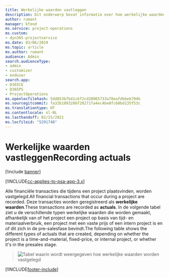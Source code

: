 ```yaml
---
title: Werkelijke waarden vastleggen
description: Dit onderwerp bevat informatie over hoe werkelijke waarden worden vastgelegd.
author: rumant
manager: kfend
ms.service: project-operations
ms.custom:
- dyn365-projectservice
ms.date: 03/06/2019
ms.topic: article
ms.author: rumant
audience: Admin
search.audienceType:
- admin
- customizer
- enduser
search.app:
- D365CE
- D365PS
- ProjectOperations
ms.openlocfilehash: 5dd853bfb41c6f2cd20965733a78eafdbbeb794b
ms.sourcegitcommit: fa32b1893286f20271fa4ec4be8fc68bd135f53c
ms.translationtype: HT
ms.contentlocale: nl-NL
ms.lasthandoff: 02/15/2021
ms.locfileid: "5291748"
---
```

# <a name="recording-actuals"></a><span data-ttu-id="a9618-103">Werkelijke waarden vastleggen</span><span class="sxs-lookup"><span data-stu-id="a9618-103">Recording actuals</span></span> 

[!include [banner](../includes/psa-now-project-operations.md)]

[!INCLUDE[cc-applies-to-psa-app-3.x](../includes/cc-applies-to-psa-app-3x.md)]

<span data-ttu-id="a9618-104">Alle financiële transacties die tijdens een project plaatsvinden, worden vastgelegd.</span><span class="sxs-lookup"><span data-stu-id="a9618-104">All financial transactions that occur during a project are recorded.</span></span> <span data-ttu-id="a9618-105">Deze transacties worden geregistreerd als **werkelijke waarden**.</span><span class="sxs-lookup"><span data-stu-id="a9618-105">These transactions are recorded as **actuals**.</span></span> <span data-ttu-id="a9618-106">In de volgende tabel ziet u de verschillende typen werkelijke waarden die worden gemaakt, afhankelijk van of het project een project op basis van tijd- en materiaalverbruik, een project met een vaste prijs of een intern project is en of dit zich in de pre-salesfase bevindt.</span><span class="sxs-lookup"><span data-stu-id="a9618-106">The following table shows the different types of actuals that are created, depending on whether the project is a time-and-material, fixed-price, or internal project, or whether it's in the presales stage.</span></span>

> ![Tabel waarin wordt weergegeven hoe werkelijke waarden worden vastgelegd](media/advanced-table2.png)


[!INCLUDE[footer-include](../includes/footer-banner.md)]